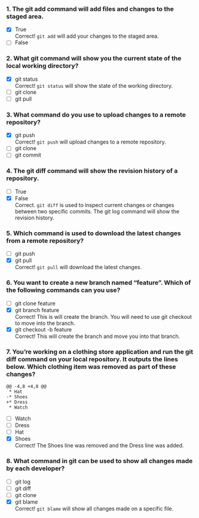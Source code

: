 ### 1. The git add command will add files and changes to the staged area.

- [x] True <br>
      Correct! `git add` will add your changes to the staged area.
- [ ] False

### 2. What git command will show you the current state of the local working directory?

- [x] git status <br>
      Correct! `git status` will show the state of the working directory.
- [ ] git clone
- [ ] git pull

### 3. What command do you use to upload changes to a remote repository?

- [x] git push <br>
      Correct! `git push` will upload changes to a remote repository.
- [ ] git clone
- [ ] git commit

### 4. The git diff command will show the revision history of a repository.

- [ ] True
- [x] False <br>
      Correct. `git diff` is used to inspect current changes or changes between two specific commits. The git log command will show the revision history.

### 5. Which command is used to download the latest changes from a remote repository?

- [ ] git push
- [x] git pull <br>
      Correct! `git pull` will download the latest changes.

### 6. You want to create a new branch named “feature”. Which of the following commands can you use?

- [ ] git clone feature
- [x] git branch feature <br>
      Correct! This is will create the branch. You will need to use git checkout to move into the branch.
- [x] git checkout -b feature <br>
      Correct! This will create the branch and move you into that branch.

### 7. You’re working on a clothing store application and run the git diff command on your local repository. It outputs the lines below. Which clothing item was removed as part of these changes?

```
@@ -4,8 +4,8 @@
 * Hat
-* Shoes
+* Dress
 * Watch
```

- [ ] Watch
- [ ] Dress
- [ ] Hat
- [x] Shoes <br>
      Correct! The Shoes line was removed and the Dress line was added.

### 8. What command in git can be used to show all changes made by each developer?

- [ ] git log
- [ ] git diff
- [ ] git clone
- [x] git blame <br>
      Correct! `git blame` will show all changes made on a specific file.
